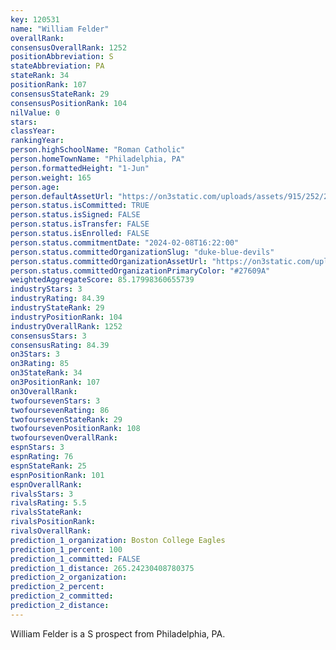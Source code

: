 ```yaml
---
key: 120531
name: "William Felder"
overallRank: 
consensusOverallRank: 1252
positionAbbreviation: S
stateAbbreviation: PA
stateRank: 34
positionRank: 107
consensusStateRank: 29
consensusPositionRank: 104
nilValue: 0
stars: 
classYear: 
rankingYear: 
person.highSchoolName: "Roman Catholic"
person.homeTownName: "Philadelphia, PA"
person.formattedHeight: "1-Jun"
person.weight: 165
person.age: 
person.defaultAssetUrl: "https://on3static.com/uploads/assets/915/252/252915.png"
person.status.isCommitted: TRUE
person.status.isSigned: FALSE
person.status.isTransfer: FALSE
person.status.isEnrolled: FALSE
person.status.commitmentDate: "2024-02-08T16:22:00"
person.status.committedOrganizationSlug: "duke-blue-devils"
person.status.committedOrganizationAssetUrl: "https://on3static.com/uploads/assets/912/149/149912.svg"
person.status.committedOrganizationPrimaryColor: "#27609A"
weightedAggregateScore: 85.17998360655739
industryStars: 3
industryRating: 84.39
industryStateRank: 29
industryPositionRank: 104
industryOverallRank: 1252
consensusStars: 3
consensusRating: 84.39
on3Stars: 3
on3Rating: 85
on3StateRank: 34
on3PositionRank: 107
on3OverallRank: 
twofoursevenStars: 3
twofoursevenRating: 86
twofoursevenStateRank: 29
twofoursevenPositionRank: 108
twofoursevenOverallRank: 
espnStars: 3
espnRating: 76
espnStateRank: 25
espnPositionRank: 101
espnOverallRank: 
rivalsStars: 3
rivalsRating: 5.5
rivalsStateRank: 
rivalsPositionRank: 
rivalsOverallRank: 
prediction_1_organization: Boston College Eagles
prediction_1_percent: 100
prediction_1_committed: FALSE
prediction_1_distance: 265.24230408780375
prediction_2_organization: 
prediction_2_percent: 
prediction_2_committed: 
prediction_2_distance: 
---
```

William Felder is a S prospect from Philadelphia, PA.